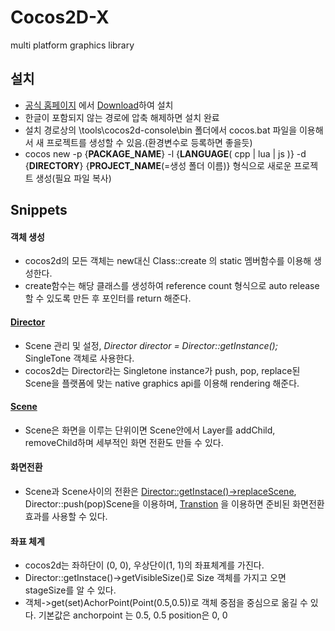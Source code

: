 # Cocos2D-X

multi platform graphics library

## 설치
* [공식 홈페이지](http://www.cocos2d-x.org/) 에서 [Download](http://www.cocos2d-x.org/download)하여 설치
* 한글이 포함되지 않는 경로에 압축 해제하면 설치 완료
* 설치 경로상의 \tools\cocos2d-console\bin 폴더에서 cocos.bat 파일을 이용해서 새 프로젝트를 생성할 수 있음.(환경변수로 등록하면 좋을듯)
* cocos new -p {**PACKAGE_NAME**} -l {**LANGUAGE**( cpp | lua | js )} -d {**DIRECTORY**} {**PROJECT_NAME**(=생성 폴더 이름)} 형식으로 새로운 프로젝트 생성(필요 파일 복사)

## Snippets

#### 객체 생성
* cocos2d의 모든 객체는 new대신  Class::create 의 static 멤버함수를 이용해 생성한다. 
* create함수는 해당 클래스를 생성하여 reference count 형식으로 auto release 할 수 있도록 만든 후 포인터를 return 해준다.

#### [**Director**](http://www.cocos2d-x.org/reference/native-cpp/V3.4/d7/df3/classcocos2d_1_1_director.html)
* Scene 관리 및 설정, *Director director = Director::getInstance();* SingleTone 객체로 사용한다. 
* cocos2d는 Director라는 Singletone instance가 push, pop, replace된 Scene을 플랫폼에 맞는 native graphics api를 이용해 rendering 해준다. 

#### [**Scene**](http://www.cocos2d-x.org/reference/native-cpp/V3.4/d4/d5f/classcocos2d_1_1_scene.html)
* Scene은 화면을 이루는 단위이면 Scene안에서 Layer를 addChild, removeChild하며 세부적인 화면 전환도 만들 수 있다. 

#### 화면전환
* Scene과 Scene사이의 전환은 [Director::getInstace()->replaceScene](http://www.cocos2d-x.org/reference/native-cpp/V3.4/d7/df3/classcocos2d_1_1_director.html#ae693d54396ac5f630814cf1f961de830), Director::push(pop)Scene을 이용하며, [Transtion](http://www.cocos2d-x.org/reference/native-cpp/V3.4/da/d00/group__transition.html) 을 이용하면 준비된 화면전환 효과를 사용할 수 있다.

#### 좌표 체계
* cocos2d는 좌하단이 (0, 0), 우상단이(1, 1)의 좌표체계를 가진다. 
* Director::getInstace()->getVisibleSize()로 Size 객체를 가지고 오면 stageSize를 알 수 있다.
* 객체->get(set)AchorPoint(Point(0.5,0.5))로 객체 중점을 중심으로 옮길 수 있다. 기본값은 anchorpoint 는 0.5, 0.5 position은 0, 0